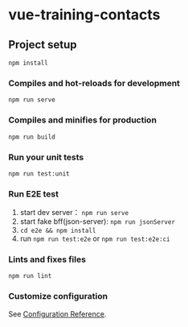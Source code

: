 # vue-training-contacts

## Project setup

```
npm install
```

### Compiles and hot-reloads for development

```
npm run serve
```

### Compiles and minifies for production

```
npm run build
```

### Run your unit tests

```
npm run test:unit
```

### Run E2E test

1. start dev server： `npm run serve`
2. start fake bff(json-server): `npm run jsonServer`
3. `cd e2e && npm install`
4. run `npm run test:e2e` or `npm run test:e2e:ci`

### Lints and fixes files

```
npm run lint
```

### Customize configuration

See [Configuration Reference](https://cli.vuejs.org/config/).
